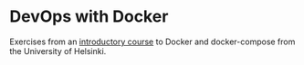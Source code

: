 # DevOps with Docker
Exercises from an [introductory course](https://jakousa.github.io/) to Docker and docker-compose from the University of Helsinki.
